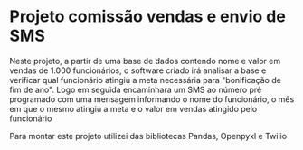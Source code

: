 # Projeto comissão vendas e envio de SMS

Neste projeto, a partir de uma base de dados contendo nome e valor em vendas de 1.000 funcionários, o software criado irá analisar a base e verificar qual funcionário atingiu a meta necessária para "bonificação de fim de ano". Logo em seguida encaminhara um SMS ao número pré programado com uma mensagem informando o nome do funcionário, o mês em que o mesmo atingiu a meta e o valor em vendas atingido pelo funcionário

Para montar este projeto utilizei das bibliotecas Pandas, Openpyxl e Twilio
